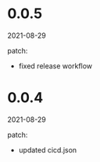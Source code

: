 <!-- START-VERSION: 0.0.5 -->
# 0.0.5
2021-08-29

patch:
* fixed release workflow
<!-- END-VERSION: 0.0.5 -->
<!-- START-VERSION: 0.0.4 -->
# 0.0.4
2021-08-29

patch:
* updated cicd.json
<!-- END-VERSION: 0.0.4 -->